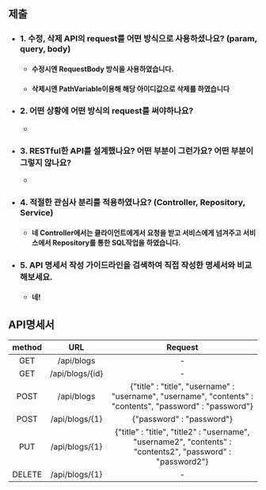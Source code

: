 ## 제출 
- ### 1. 수정, 삭제 API의 request를 어떤 방식으로 사용하셨나요? (param, query, body)
  - #### 수정시엔 RequestBody 방식을 사용하였습니다.
  - #### 삭제시엔 PathVariable이용해 해당 아이디값으로 삭제를 하였습니다
- ### 2. 어떤 상황에 어떤 방식의 request를 써야하나요?
  - 
- ### 3. RESTful한 API를 설계했나요? 어떤 부분이 그런가요? 어떤 부분이 그렇지 않나요?
  - 
- ### 4. 적절한 관심사 분리를 적용하였나요? (Controller, Repository, Service)
  - #### 네 Controller에서는 클라이언트에게서 요청을 받고 서비스에게 넘겨주고 서비스에서 Repository를 통한 SQL작업을 하였습니다.
- ### 5. API 명세서 작성 가이드라인을 검색하여 직접 작성한 명세서와 비교해보세요.
  - #### 네!

## API명세서
|method|URL|Request|
|:---:|:---:|:---:|
|GET|/api/blogs|-|
|GET|/api/blogs/{id}|-|
|POST|/api/blogs|{"title" : "title", "username" : "username", "username", "contents" : "contents", "password" : "password"}|
|POST|/api/blogs/{1}|{"password" : "password"}|
|PUT|/api/blogs/{1}|{"title" : "title", "title2" : "username", "username2", "contents" : "contents2", "password" : "password2"}|
|DELETE|/api/blogs/{1}|-|

